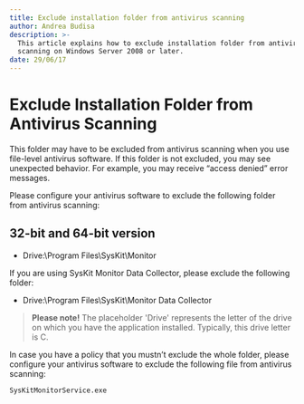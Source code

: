 ```yaml
---
title: Exclude installation folder from antivirus scanning
author: Andrea Budisa
description: >-
  This article explains how to exclude installation folder from antivirus
  scanning on Windows Server 2008 or later.
date: 29/06/17
---
```


# Exclude Installation Folder from Antivirus Scanning

This folder may have to be excluded from antivirus scanning when you use file-level antivirus software. If this folder is not excluded, you may see unexpected behavior. For example, you may receive “access denied” error messages.

Please configure your antivirus software to exclude the following folder from antivirus scanning:

## 32-bit and 64-bit version

* Drive:\Program Files\SysKit\Monitor

If you are using SysKit Monitor Data Collector, please exclude the following folder:

* Drive:\Program Files\SysKit\Monitor Data Collector

> **Please note!** The placeholder 'Drive' represents the letter of the drive on which you have the application installed. Typically, this drive letter is C.

In case you have a policy that you mustn’t exclude the whole folder, please configure your antivirus software to exclude the following file from antivirus scanning:

`SysKitMonitorService.exe`

